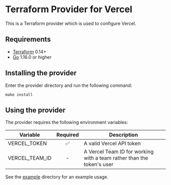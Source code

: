 # Terraform Provider for Vercel

This is a Terraform provider which is used to configure Vercel.

## Requirements

* [Terraform](https://www.terraform.io/downloads.html) 0.14+
* [Go](https://golang.org/doc/install) 1.16.0 or higher

## Installing the provider

Enter the provider directory and run the following command:

```shell
make install
```

## Using the provider

The provider requires the following environment variables:

| Variable | Required | Description |
| --- | :---: | --- |
| VERCEL_TOKEN | ✅ | A valid Vercel API token |
| VERCEL_TEAM_ID | - | A Vercel Team ID for working with a team rather than the token's user |

See the [example](./examples/main.tf) directory for an example usage.

